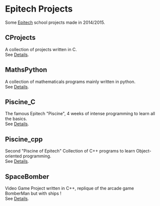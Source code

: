 # Epitech Projects
Some [Epitech](http://www.epitech.eu) school projects made in 2014/2015.  

## CProjects
A collection of projects written in C.  
See [Details](./CProjects/).

## MathsPython
A collection of mathematicals programs mainly written in python.  
See [Details](./MathPythons/).

## Piscine_C
The famous Epitech "Piscine", 4 weeks of intense programming to learn all the basics.  
See [Details](./Piscine_C).

## Piscine_cpp
Second "Piscine of Epitech"
Collection of C++ programs to learn Object-oriented programming.  
See [Details](./Piscine_cpp).

## SpaceBomber
Video Game Project written in C++, replique of the arcade game BomberMan but with ships !  
See [Details](./SpaceBomber).
